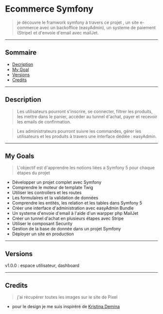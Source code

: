 # Ecommerce Symfony

>je découvre le framwork symfony à travers ce projet , un site e-commerce avec un backoffice (easyAdmin), un systeme de paiement (Stripe) et d'envoie d'email avec mailJet.

---

## Sommaire

- [Decription](#Description)
- [My Goal](#My_Goals)
- [Versions](#Versions)
- [Credits](#Credits)

---

## Description
>Les utilisateurs pourront s'inscrire, se connecter, filtrer les produits, les mettre dans le panier, accéder au tunnel d'achat, payer et recevoir les emails de confirmation.

>Les administrateurs pourront suivre les commandes, gérer les utilisateurs et les produits à travers une interface dédiée : easyAdmin.

---

## My Goals
>L'objectif est d'apprendre les notions liées a Symfony 5 pour chaque étapes du projet

- Développer un projet complet avec Symfony
- Comprendre le moteur de template Twig
- Utiliser les controllers et les routes
- Les formulaires et la validation de données
- Comprendre les entités, les relation et les tables dans Symfony 5
- Créer une interface d'administration avec easyAdmin Bundle
- Un systeme d'envoie d'email à l'aide d'un warpper php MailJet
- Créer un tunnel d'achat en plusieurs étapes avec Stripe
- Utiliser le composant Security
- Gestion de la base de donnée dans un projet Symfony
- Déployer un site en production

--- 

## Versions

v1.0.0 : espace utilisateur, dashboard

---

## Credits
> j'ai récupérer toutes les images sur le site de Pixel

- pour le design je me suis inspiréré de [Kristina Demina](https://www.behance.net/christinadb297)